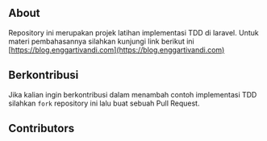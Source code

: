 ## About

Repository ini merupakan projek latihan implementasi TDD di laravel. Untuk materi pembahasannya silahkan kunjungi link berikut ini [https://blog.enggartivandi.com](https://blog.enggartivandi.com)

## Berkontribusi

Jika kalian ingin berkontribusi dalam menambah contoh implementasi TDD silahkan `fork` repository ini lalu buat sebuah Pull Request.

## Contributors

<!-- ALL-CONTRIBUTORS-LIST:START - Do not remove or modify this section -->
<!-- prettier-ignore-start -->
<!-- markdownlint-disable -->

<!-- markdownlint-restore -->
<!-- prettier-ignore-end -->

<!-- ALL-CONTRIBUTORS-LIST:END -->

